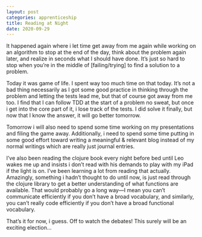 ```yaml
---
layout: post 
categories: apprenticeship
title: Reading at Night
date: 2020-09-29
---
```


It happened again where i let time get away from me again while working on an algorithm to stop at the end of the day, think about the problem again later, and realize in seconds what I should have done.  It’s just so hard to stop when you’re in the middle of [failing/trying] to find a solution to a problem.  

Today it was game of life.  I spent way too much time on that today.  It’s not a bad thing necessarily as I got some good practice in thinking through the problem and letting the tests lead me, but that of course got away from me too.  I find that I can follow TDD at the start of a problem no sweat, but once i get into the core part of it, i lose track of the tests.  I did solve it finally, but now that I know the answer, it will go better tomorrow.

Tomorrow i will also need to spend some time working on my presentations and filing the game away.  Additionally, i need to spend some time putting in some good effort toward writing a meaningful & relevant blog instead of my normal writings which are really just journal entries.  

I’ve also been reading the clojure book every night before bed until Leo wakes me up and insists i don’t read with his demands to play with my iPad if the light is on.  I’ve been learning a lot from reading that actually.  Amazingly, something i hadn’t thought to do until now, is just read through the clojure library to get a better understanding of what functions are available.  That would probably go a long way—I mean you can’t communicate efficiently if you don’t have a broad vocabulary, and similarly, you can’t really code efficiently if you don’t have a broad functional vocabulary.

That’s it for now, i guess.  Off to watch the debates!  This surely will be an exciting election...
